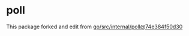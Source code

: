 # poll

This package forked and edit from [go/src/internal/poll@74e384f50d30](https://github.com/golang/go/tree/74e384f50d30/src/internal/poll)
